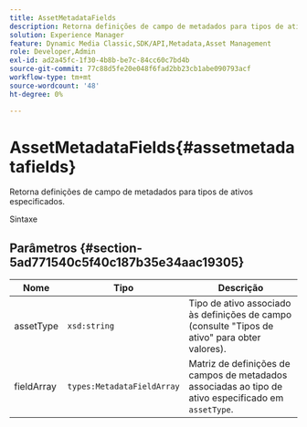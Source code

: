 ```yaml
---
title: AssetMetadataFields
description: Retorna definições de campo de metadados para tipos de ativos especificados.
solution: Experience Manager
feature: Dynamic Media Classic,SDK/API,Metadata,Asset Management
role: Developer,Admin
exl-id: ad2a45fc-1f30-4b8b-be7c-84cc60c7bd4b
source-git-commit: 77c88d5fe20e048f6fad2bb23cb1abe090793acf
workflow-type: tm+mt
source-wordcount: '48'
ht-degree: 0%

---
```


# AssetMetadataFields{#assetmetadatafields}

Retorna definições de campo de metadados para tipos de ativos especificados.

Sintaxe

## Parâmetros {#section-5ad771540c5f40c187b35e34aac19305}

| Nome | Tipo | Descrição |
|---|---|---|
| assetType | `xsd:string` | Tipo de ativo associado às definições de campo (consulte &quot;Tipos de ativo&quot; para obter valores). |
| fieldArray | `types:MetadataFieldArray` | Matriz de definições de campos de metadados associadas ao tipo de ativo especificado em `assetType`. |
